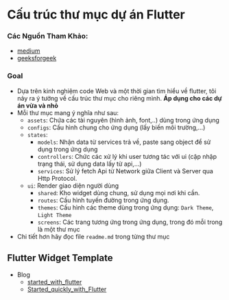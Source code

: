 # Cấu trúc thư mục dự án Flutter

### Các Nguồn Tham Khảo:

- [medium](https://medium.com/flutter-community/flutter-scalable-folder-files-structure-8f860faafebd)
- [geeksforgeek](https://www.geeksforgeeks.org/flutter-file-structure/)

### Goal

- Dựa trên kinh nghiệm code Web và một thời gian tìm hiểu về flutter, tôi nảy ra ý tưởng về cấu trúc thư mục cho riêng mình. **Áp dụng cho các dự án vừa và nhỏ**
- Mỗi thư mục mang ý nghĩa như sau:
  - `assets`: Chứa các tài nguyên (hình ảnh, font,..) dùng trong ứng dụng
  - `configs`: Cấu hình chung cho ứng dụng (lấy biến môi trường,...)
  - `states`:
    - `models`: Nhận data từ services trả về, paste sang object để sử dụng trong ứng dụng
    - `controllers`: Chức các xử lý khi user tương tác với ui (cập nhập trạng thái, sử dụng data lấy từ api,...)
    - `services`: Sử lý fetch Api từ Network giữa Client và Server qua Http Protocol.
  - `ui`: Render giao diện người dùng
    - `shared`: Kho widget dùng chung, sử dụng mọi nơi khi cần.
    - `routes`: Cấu hình tuyến đường trong ứng dụng.
    - `themes`: Cấu hình các theme dùng trong ứng dụng: `Dark Theme`, `Light Theme`
    - `screens`: Các trang tương ứng trong ứng dụng, trong đó mỗi trong là một thư mục
- Chi tiết hơn hãy đọc file `readme.md` trong từng thư mục

## Flutter Widget Template

- Blog
  - [started_with_flutter](https://www.raywenderlich.com/24499516-getting-started-with-flutter#toc-anchor-001)
  - [Started_quickly_with_Flutter](https://github.com/Temidtech/Flutter-Cheat-Sheet)
